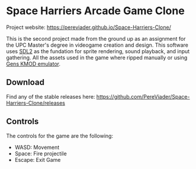 # Space Harriers Arcade Game Clone

Project website: https://pereviader.github.io/Space-Harriers-Clone/

This is the second project made from the ground up as an assignment for the UPC Master's degree in videogame creation and design.
This software uses [SDL2](https://www.libsdl.org/index.php) as the fundation for sprite rendering, sound playback, and input gathering.
All the assets used in the game where ripped manually or using [Gens KMOD emulator](http://gendev.spritesmind.net/page-gensK.html).

## Download

Find any of the stable releases here: https://github.com/PereViader/Space-Harriers-Clone/releases

## Controls

The controls for the game are the following:

- WASD: Movement
- Space: Fire projectile
- Escape: Exit Game
